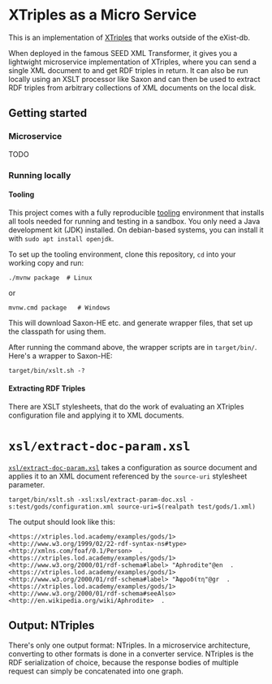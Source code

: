 # XTriples as a Micro Service

This is an implementation of [XTriples](https://xtriples.lod.academy/)
that works outside of the eXist-db.

When deployed in the famous SEED XML Transformer, it gives you a
lightwight microservice implementation of XTriples, where you can send
a single XML document to and get RDF triples in return. It can also be
run locally using an XSLT processor like Saxon and can then be used to
extract RDF triples from arbitrary collections of XML documents on the
local disk.

## Getting started

### Microservice

TODO

### Running locally

#### Tooling

This project comes with a fully reproducible
[tooling](https://github.com/scdh/tooling) environment that installs
all tools needed for running and testing in a sandbox. You only need a
Java development kit (JDK) installed. On debian-based systems, you can
install it with `sudo apt install openjdk`.

To set up the tooling environment, clone this repository, `cd` into
your working copy and run:

```
./mvnw package  # Linux
```

or

```
mvnw.cmd package   # Windows
```

This will download Saxon-HE etc. and generate wrapper files, that set
up the classpath for using them.

After running the command above, the wrapper scripts are in
`target/bin/`. Here's a wrapper to Saxon-HE:

```
target/bin/xslt.sh -?
```


#### Extracting RDF Triples

There are XSLT stylesheets, that do the work of evaluating an XTriples
configuration file and applying it to XML documents.

# `xsl/extract-doc-param.xsl`

[`xsl/extract-doc-param.xsl`](xsl/extract-doc-param.xsl) takes a
configuration as source document and applies it to an XML document
referenced by the `source-uri` stylesheet parameter.

```
target/bin/xslt.sh -xsl:xsl/extract-param-doc.xsl -s:test/gods/configuration.xml source-uri=$(realpath test/gods/1.xml)
```

The output should look like this:

```
<https://xtriples.lod.academy/examples/gods/1> <http://www.w3.org/1999/02/22-rdf-syntax-ns#type> <http://xmlns.com/foaf/0.1/Person>  .
<https://xtriples.lod.academy/examples/gods/1> <http://www.w3.org/2000/01/rdf-schema#label> "Aphrodite"@en  .
<https://xtriples.lod.academy/examples/gods/1> <http://www.w3.org/2000/01/rdf-schema#label> "Ἀφροδίτη"@gr  .
<https://xtriples.lod.academy/examples/gods/1> <http://www.w3.org/2000/01/rdf-schema#seeAlso> <http://en.wikipedia.org/wiki/Aphrodite>  .
```

## Output: NTriples

There's only one output format: NTriples. In a microservice
architecture, converting to other formats is done in a converter
service. NTriples is the RDF serialization of choice, because the
response bodies of multiple request can simply be concatenated into
one graph.
